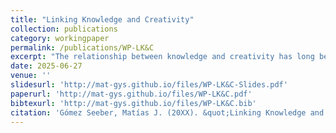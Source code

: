 ```yaml
---
title: "Linking Knowledge and Creativity"
collection: publications
category: workingpaper
permalink: /publications/WP-LK&C
excerpt: "The relationship between knowledge and creativity has long been a subject of debate: Does knowledge foster or limit creative output? I employ a Difference-In-Difference approach with a novel panel dataset from a popular racing game, spanning over 15 years and encompassing all individuals who created or raced tracks. This comprehensive dataset allows us to analyze the knowledge-creativity dynamic across a large population and an extended period, a significant advancement over prior research, which was often focused on the creative careers of a few individuals. Initial findings reveal a consistent positive relationship between knowledge and creativity, supporting the `foundation view' that accumulated knowledge serves as a crucial underpinning for creative endeavors."
date: 2025-06-27
venue: ''
slidesurl: 'http://mat-gys.github.io/files/WP-LK&C-Slides.pdf'
paperurl: 'http://mat-gys.github.io/files/WP-LK&C.pdf'
bibtexurl: 'http://mat-gys.github.io/files/WP-LK&C.bib'
citation: 'Gómez Seeber, Matías J. (20XX). &quot;Linking Knowledge and Creativity.&quot; <i></i>. .'
---
```

